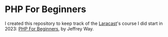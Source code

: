 # PHP For Beginners

I created this repository to keep track of the [Laracast](https://laracasts.com)'s course I did start in 2023: [PHP For Beginners](https://laracasts.com/series/php-for-beginners-2023-edition), by Jeffrey Way.